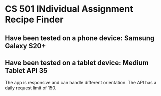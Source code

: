 # CS 501 INdividual Assignment Recipe Finder

## Have been tested on a phone device: Samsung Galaxy S20+
## Have been tested on a tablet device: Medium Tablet API 35

The app is responsive and can handle different orientation. The API has a daily request limit of 150.
